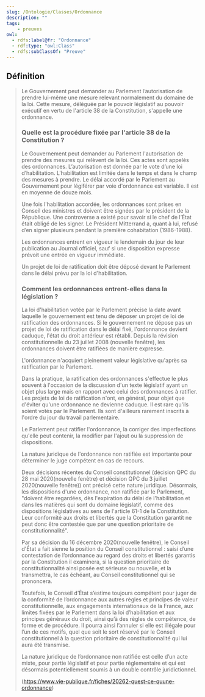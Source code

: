 ```yaml
---
slug: /Ontologie/Classes/Ordonnance
description: ""
tags:
    - preuves
owl:
  - rdfs:label@fr: "Ordonnance"
  - rdf:type: "owl:Class"
  - rdfs:subClassOf: "Preuve"
---
```


<OntologyTable frontMatter={frontMatter}/>

## Définition

> Le Gouvernement peut demander au Parlement l’autorisation de prendre lui-même une mesure relevant normalement du domaine de la loi. Cette mesure, déléguée par le pouvoir législatif au pouvoir exécutif en vertu de l'article 38 de la Constitution, s'appelle une ordonnance.
>
> ### Quelle est la procédure fixée par l'article 38 de la Constitution ?
>
> Le Gouvernement peut demander au Parlement l'autorisation de prendre des mesures qui relèvent de la loi. Ces actes sont appelés des ordonnances. L’autorisation est donnée par le vote d’une loi d’habilitation. L'habilitation est limitée dans le temps et dans le champ des mesures à prendre. Le délai accordé par le Parlement au Gouvernement pour légiférer par voie d'ordonnance est variable. Il est en moyenne de douze mois.
>
> Une fois l'habilitation accordée, les ordonnances sont prises en Conseil des ministres et doivent être signées par le président de la République. Une controverse a existé pour savoir si le chef de l’État était obligé de les signer. Le Président Mitterrand a, quant à lui, refusé d’en signer plusieurs pendant la première cohabitation (1986-1988).
>
> Les ordonnances entrent en vigueur le lendemain du jour de leur publication au Journal officiel, sauf si une disposition expresse prévoit une entrée en vigueur immédiate.
>
> Un projet de loi de ratification doit être déposé devant le Parlement dans le délai prévu par la loi d'habilitation.
>
> ### Comment les ordonnances entrent-elles dans la législation ?
>
> La loi d'habilitation votée par le Parlement précise la date avant laquelle le gouvernement est tenu de déposer un projet de loi de ratification des ordonnances. Si le gouvernement ne dépose pas un projet de loi de ratification dans le délai fixé, l'ordonnance devient caduque, l'état du droit antérieur est rétabli. Depuis la révision constitutionnelle du 23 juillet 2008 (nouvelle fenêtre), les ordonnances doivent être ratifiées de manière expresse. 
>
> L'ordonnance n'acquiert pleinement valeur législative qu'après sa ratification par le Parlement.
>
> Dans la pratique, la ratification des ordonnances s'effectue le plus souvent à l'occasion de la discussion d'un texte législatif ayant un objet plus large mais en rapport avec celui des ordonnances à ratifier. Les projets de loi de ratification n'ont, en général, pour objet que d'éviter qu'une ordonnance ne devienne caduque. Il est rare qu'ils soient votés par le Parlement. Ils sont d'ailleurs rarement inscrits à l'ordre du jour du travail parlementaire.
>
> Le Parlement peut ratifier l'ordonnance, la corriger des imperfections qu'elle peut contenir, la modifier par l'ajout ou la suppression de dispositions.
>
> La nature juridique de l'ordonnance non ratifiée est importante pour déterminer le juge compétent en cas de recours.
>
> Deux décisions récentes du Conseil constitutionnel (décision QPC du 28 mai 2020(nouvelle fenêtre) et décision QPC du 3 juillet 2020(nouvelle fenêtre)) ont précisé cette nature juridique. Désormais, les dispositions d'une ordonnance, non ratifiée par le Parlement, "doivent être regardées, dès l'expiration du délai de l'habilitation et dans les matières qui sont du domaine législatif, comme des dispositions législatives au sens de l'article 61-1 de la Constitution. Leur conformité aux droits et libertés que la Constitution garantit ne peut donc être contestée que par une question prioritaire de constitutionnalité".
>
> Par sa décision du 16 décembre 2020(nouvelle fenêtre), le Conseil d'État a fait sienne la position du Conseil constitutionnel : saisi d’une contestation de l’ordonnance au regard des droits et libertés garantis par la Constitution il examinera, si la question prioritaire de constitutionnalité ainsi posée est sérieuse ou nouvelle, et la transmettra, le cas échéant, au Conseil constitutionnel qui se prononcera.
>
> Toutefois, le Conseil d’État s’estime toujours compétent pour juger de la conformité de l’ordonnance aux autres règles et principes de valeur constitutionnelle, aux engagements internationaux de la France, aux limites fixées par le Parlement dans la loi d’habilitation et aux principes généraux du droit, ainsi qu’à des règles de compétence, de forme et de procédure. Il pourra ainsi l’annuler si elle est illégale pour l’un de ces motifs, quel que soit le sort réservé par le Conseil constitutionnel à la question prioritaire de constitutionnalité qui lui aura été transmise.
>
> La nature juridique de l’ordonnance non ratifiée est celle d’un acte mixte, pour partie législatif et pour partie réglementaire et qui est désormais potentiellement soumis à un double contrôle juridictionnel.
>
> (https://www.vie-publique.fr/fiches/20262-quest-ce-quune-ordonnance)